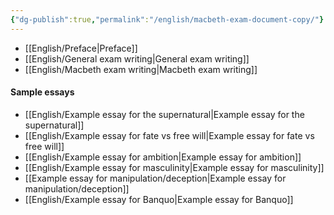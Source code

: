```yaml
---
{"dg-publish":true,"permalink":"/english/macbeth-exam-document-copy/"}
---
```


- [[English/Preface\|Preface]]
- [[English/General exam writing\|General exam writing]]
- [[English/Macbeth exam writing\|Macbeth exam writing]]
#### Sample essays
- [[English/Example essay for the supernatural\|Example essay for the supernatural]]
- [[English/Example essay for fate vs free will\|Example essay for fate vs free will]]
- [[English/Example essay for ambition\|Example essay for ambition]]
- [[English/Example essay for masculinity\|Example essay for masculinity]]
- [[Example essay for manipulation/deception\|Example essay for manipulation/deception]]
- [[English/Example essay for Banquo\|Example essay for Banquo]]